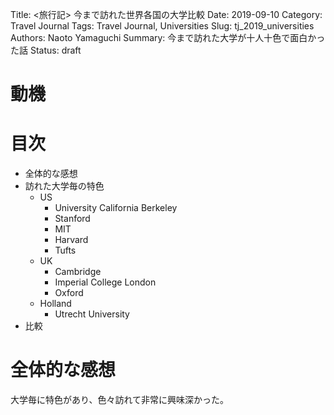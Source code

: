 Title: <旅行記> 今まで訪れた世界各国の大学比較
Date: 2019-09-10
Category: Travel Journal
Tags: Travel Journal, Universities
Slug: tj_2019_universities
Authors: Naoto Yamaguchi
Summary: 今まで訪れた大学が十人十色で面白かった話
Status: draft

# 動機

# 目次
* 全体的な感想
* 訪れた大学毎の特色
    * US
        * University California Berkeley
        * Stanford
        * MIT
        * Harvard
        * Tufts
    * UK
        * Cambridge
        * Imperial College London
        * Oxford
    * Holland
        * Utrecht University
* 比較

# 全体的な感想
大学毎に特色があり、色々訪れて非常に興味深かった。